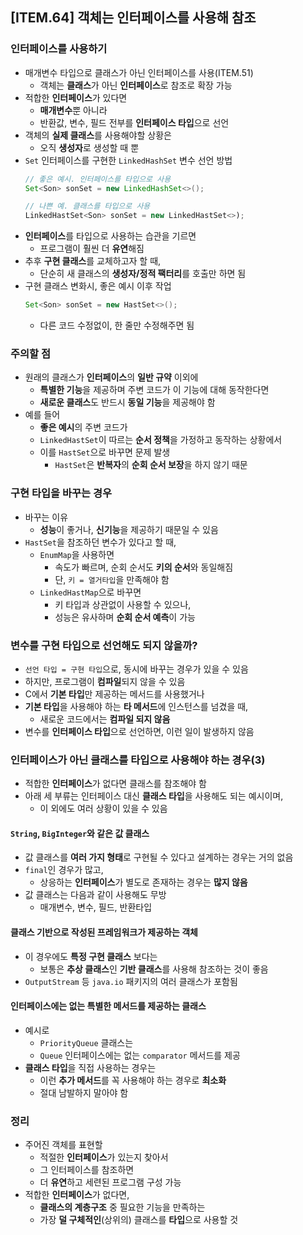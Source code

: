 ## [ITEM.64] 객체는 인터페이스를 사용해 참조
### 인터페이스를 사용하기
- 매개변수 타입으로 클래스가 아닌 인터페이스를 사용(ITEM.51)
  - 객체는 **클래스**가 아닌 **인터페이스**로 참조로 확장 가능
- 적합한 **인터페이스**가 있다면
  - **매개변수**뿐 아니라
  - 반환값, 변수, 필드 전부를 **인터페이스 타입**으로 선언
- 객체의 **실제 클래스**를 사용해야할 상황은
  - 오직 **생성자**로 생성할 때 뿐
- `Set` 인터페이스를 구현한 `LinkedHashSet` 변수 선언 방법
  ```java
  // 좋은 예시. 인터페이스를 타입으로 사용
  Set<Son> sonSet = new LinkedHashSet<>();

  // 나쁜 예. 클래스를 타입으로 사용
  LinkedHastSet<Son> sonSet = new LinkedHastSet<>);
  ```
- **인터페이스**를 타입으로 사용하는 습관을 기르면
  - 프로그램이 훨씬 더 **유연**해짐
- 추후 **구현 클래스**를 교체하고자 할 때,
  - 단순히 새 클래스의 **생성자/정적 팩터리**를 호출만 하면 됨
- 구현 클래스 변화시, 좋은 예시 이후 작업
  ```java
  Set<Son> sonSet = new HastSet<>();
  ```
  - 다른 코드 수정없이, 한 줄만 수정해주면 됨

### 주의할 점
- 원래의 클래스가 **인터페이스**의 **일반 규약** 이외에
  - **특별한 기능**을 제공하며 주변 코드가 이 기능에 대해 동작한다면
  - **새로운 클래스**도 반드시 **동일 기능**을 제공해야 함
- 예를 들어
  - **좋은 예시**의 주변 코드가
  - `LinkedHastSet`이 따르는 **순서 정책**을 가정하고 동작하는 상황에서
  - 이를 `HastSet`으로 바꾸면 문제 발생
    - `HastSet`은 **반복자**의 **순회 순서 보장**을 하지 않기 때문

### 구현 타입을 바꾸는 경우
- 바꾸는 이유
  - **성능**이 좋거나, **신기능**을 제공하기 때문일 수 있음
- `HastSet`을 참조하던 변수가 있다고 할 때,
  - `EnumMap`을 사용하면
    - 속도가 빠르며, 순회 순서도 **키의 순서**와 동일해짐
    - 단, `키 = 열거타입`을 만족해야 함
  - `LinkedHastMap`으로 바꾸면
    - 키 타입과 상관없이 사용할 수 있으나,
    - 성능은 유사하며 **순회 순서 예측**이 가능

### 변수를 구현 타입으로 선언해도 되지 않을까?
- `선언 타입 = 구현 타입`으로, 동시에 바꾸는 경우가 있을 수 있음
- 하지만, 프로그램이 **컴파일**되지 않을 수 있음
- C에서 **기본 타입**만 제공하는 메서드를 사용했거나
- **기본 타입**을 사용해야 하는 **타 메서드**에 인스턴스를 넘겼을 때,
  - 새로운 코드에서는 **컴파일 되지 않음**
- 변수를 **인터페이스 타입**으로 선언하면, 이런 일이 발생하지 않음

### 인터페이스가 아닌 클래스를 타입으로 사용해야 하는 경우(3)
- 적합한 **인터페이스**가 없다면 클래스를 참조해야 함
- 아래 세 부류는 인터페이스 대신 **클래스 타입**을 사용해도 되는 예시이며,
  - 이 외에도 여러 상황이 있을 수 있음
#### `String`, `BigInteger`와 같은 **값 클래스**
  - 값 클래스를 **여러 가지 형태**로 구현될 수 있다고 설계하는 경우는 거의 없음
  - `final`인 경우가 많고,
    - 상응하는 **인터페이스**가 별도로 존재하는 경우는 **많지 않음**
  - 값 클래스는 다음과 같이 사용해도 무방
    - 매개변수, 변수, 필드, 반환타입
#### 클래스 기반으로 작성된 프레임워크가 제공하는 객체
- 이 경우에도 **특정 구현 클래스** 보다는
  - 보통은 **추상 클래스**인 **기반 클래스**를 사용해 참조하는 것이 좋음
- `OutputStream` 등 `java.io` 패키지의 여러 클래스가 포함됨
#### 인터페이스에는 없는 특별한 메서드를 제공하는 클래스
- 예시로
  - `PriorityQueue` 클래스는
  - `Queue` 인터페이스에는 없는 `comparator` 메서드를 제공
- **클래스 타입**을 직접 사용하는 경우는
  - 이런 **추가 메서드**를 꼭 사용해야 하는 경우로 **최소화**
  - 절대 남발하지 말아야 함
  
### 정리
- 주어진 객체를 표현할
  - 적절한 **인터페이스**가 있는지 찾아서
  - 그 인터페이스를 참조하면
  - 더 **유연**하고 세련된 프로그램 구성 가능
- 적합한 **인터페이스**가 없다면,
  - **클래스의 계층구조** 중 필요한 기능을 만족하는
  - 가장 **덜 구체적인**(상위의) 클래스를 **타입**으로 사용할 것